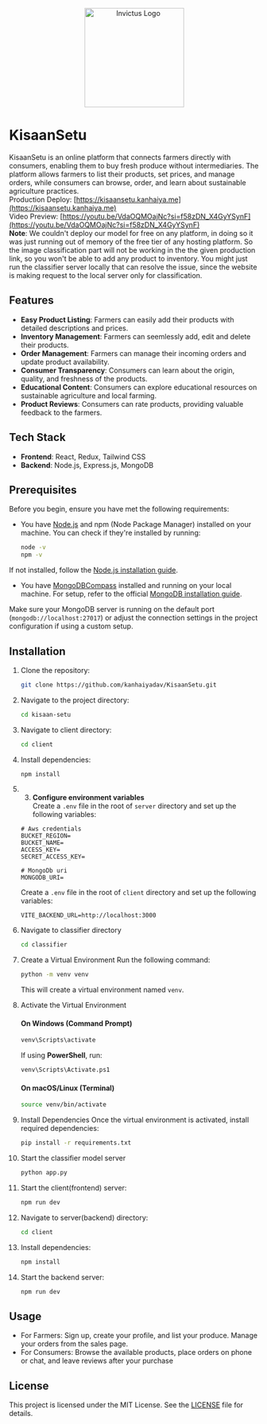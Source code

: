 <p align="center">
  <img src="https://github.com/kanhaiyadav/KisaanSetu/blob/main/client/public/icon.png?raw=true" alt="Invictus Logo" width="200">
</p>

# KisaanSetu

KisaanSetu is an online platform that connects farmers directly with consumers, enabling them to buy fresh produce without intermediaries. The platform allows farmers to list their products, set prices, and manage orders, while consumers can browse, order, and learn about sustainable agriculture practices.  
Production Deploy: [https://kisaansetu.kanhaiya.me](https://kisaansetu.kanhaiya.me)     
Video Preview: [https://youtu.be/VdaOQMOajNc?si=f58zDN_X4GyYSynF](https://youtu.be/VdaOQMOajNc?si=f58zDN_X4GyYSynF)   
**Note**: We couldn't deploy our model for free on any platform, in doing so it was just running out of memory of the free tier of any hosting platform. So the image classification part will not be working in the the given production link, so you won't be able to add any product to inventory. You might just run the classifier server locally that can resolve the issue, since the website is making request to the local server only for classification.

## Features

- **Easy Product Listing**: Farmers can easily add their products with detailed descriptions and prices.
- **Inventory Management**: Farmers can seemlessly add, edit and delete their products.
- **Order Management**: Farmers can manage their incoming orders and update product availability.
- **Consumer Transparency**: Consumers can learn about the origin, quality, and freshness of the products.
- **Educational Content**: Consumers can explore educational resources on sustainable agriculture and local farming.
- **Product Reviews**: Consumers can rate products, providing valuable feedback to the farmers.

## Tech Stack

- **Frontend**: React, Redux, Tailwind CSS
- **Backend**: Node.js, Express.js, MongoDB

## Prerequisites

Before you begin, ensure you have met the following requirements:

- You have [Node.js](https://nodejs.org/) and npm (Node Package Manager) installed on your machine. You can check if they're installed by running:

  ```bash
  node -v
  npm -v

If not installed, follow the [Node.js installation guide](https://nodejs.org/en/download/).

- You have [MongoDBCompass](https://www.mongodb.com/) installed and running on your local machine. For setup, refer to the official [MongoDB installation guide](https://docs.mongodb.com/manual/installation/).

Make sure your MongoDB server is running on the default port (`mongodb://localhost:27017`) or adjust the connection settings in the project configuration if using a custom setup.


## Installation

1. Clone the repository:

   ```bash
   git clone https://github.com/kanhaiyadav/KisaanSetu.git
2. Navigate to the project directory:
   ```bash
   cd kisaan-setu
3. Navigate to client directory:
   ```bash
   cd client
5. Install dependencies:
   ```bash
   npm install
6. 3. **Configure environment variables**  
   Create a `.env` file in the root of `server` directory and set up the following variables:
   ```env
   # Aws credentials
   BUCKET_REGION=
   BUCKET_NAME=
   ACCESS_KEY=
   SECRET_ACCESS_KEY=

   # MongoDb uri
   MONGODB_URI=
   ```
   Create a `.env` file in the root of `client` directory and set up the following variables:
   ```env
   VITE_BACKEND_URL=http://localhost:3000
   ```
7. Navigate to classifier directory
   ```bash
   cd classifier
   ```
8. Create a Virtual Environment
   Run the following command:
   ```sh
   python -m venv venv
   ```
    This will create a virtual environment named `venv`.

9. Activate the Virtual Environment
    #### **On Windows (Command Prompt)**
    ```sh
    venv\Scripts\activate
    ```
    If using **PowerShell**, run:
    ```sh
    venv\Scripts\Activate.ps1
    ```

    #### **On macOS/Linux (Terminal)**
    ```sh
    source venv/bin/activate
    ```

10. Install Dependencies
    Once the virtual environment is activated, install required dependencies:
    ```sh
    pip install -r requirements.txt
    ```
11. Start the classifier model server
    ```bash
    python app.py
    ```

12. Start the client(frontend) server:
    ```bash
    npm run dev
    ```
13. Navigate to server(backend) directory:
    ```bash
    cd client
    ```
14. Install dependencies:
    ```bash
    npm install
    ```
15. Start the backend server:
    ```bash
    npm run dev
    ```

## Usage
- For Farmers: Sign up, create your profile, and list your produce. Manage your orders from the sales page.
- For Consumers: Browse the available products, place orders on phone or chat, and leave reviews after your purchase

## License

This project is licensed under the MIT License. See the [LICENSE](LICENSE) file for details.



